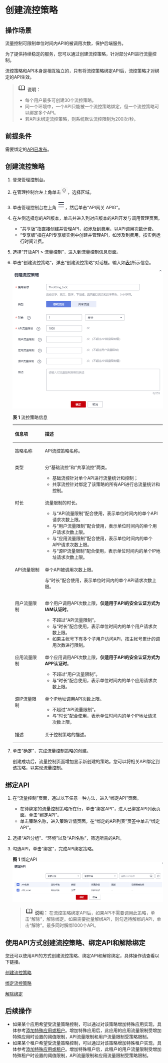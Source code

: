# 创建流控策略<a name="ZH-CN_TOPIC_0000001188957163"></a>

## 操作场景<a name="zh-cn_topic_0000001174496999_zh-cn_topic_0080103329_section1731012541118"></a>

流量控制可限制单位时间内API的被调用次数，保护后端服务。

为了提供持续稳定的服务，您可以通过创建流控策略，针对部分API进行流量控制。

流控策略和API本身是相互独立的，只有将流控策略绑定API后，流控策略才对绑定的API生效。

>![](public_sys-resources/icon-note.gif) **说明：** 
>-   每个用户最多可创建30个流控策略。
>-   同一个环境中，一个API只能被一个流控策略绑定，但一个流控策略可以绑定多个API。
>-   若API未绑定流控策略，则系统默认流控限制为200次/秒。

## 前提条件<a name="zh-cn_topic_0000001174496999_zh-cn_topic_0080103329_section83110548119"></a>

需要绑定的[API已发布](发布API.md#ZH-CN_TOPIC_0000001188957141)。

## 创建流控策略<a name="zh-cn_topic_0000001174496999_zh-cn_topic_0080103329_section8731554122615"></a>

1.  登录管理控制台。
2.  在管理控制台左上角单击![](figures/icon-region.png)，选择区域。
3.  单击管理控制台左上角![](figures/zh-cn_image_0000001191791761.png)，然后单击“API网关 APIG”。
4.  在左侧选择您的API版本，单击并进入到对应版本的API开发与调用管理页面。
    -   “共享版”指直接创建并管理API，如涉及到费用，以API调用次数计费。
    -   “专享版”指在API专享版实例中创建并管理API，如涉及到费用，按实例运行时间计费。

5.  选择“开放API \> 流量控制”，进入到流量控制信息页面。
6.  单击“创建流控策略”，弹出“创建流控策略”对话框。输入如[表1](#zh-cn_topic_0000001174496999_table1496031175119)所示信息。

    ![](figures/zh-cn_image_0000001199330157.png)

    **表 1**  流控策略信息

    <a name="zh-cn_topic_0000001174496999_table1496031175119"></a>
    <table><thead align="left"><tr id="zh-cn_topic_0000001174496999_row59587116512"><th class="cellrowborder" valign="top" width="20%" id="mcps1.2.3.1.1"><p id="zh-cn_topic_0000001174496999_p395811175111"><a name="zh-cn_topic_0000001174496999_p395811175111"></a><a name="zh-cn_topic_0000001174496999_p395811175111"></a>信息项</p>
    </th>
    <th class="cellrowborder" valign="top" width="80%" id="mcps1.2.3.1.2"><p id="zh-cn_topic_0000001174496999_p1095881185112"><a name="zh-cn_topic_0000001174496999_p1095881185112"></a><a name="zh-cn_topic_0000001174496999_p1095881185112"></a>描述</p>
    </th>
    </tr>
    </thead>
    <tbody><tr id="zh-cn_topic_0000001174496999_row495831117515"><td class="cellrowborder" valign="top" width="20%" headers="mcps1.2.3.1.1 "><p id="zh-cn_topic_0000001174496999_p11958411115112"><a name="zh-cn_topic_0000001174496999_p11958411115112"></a><a name="zh-cn_topic_0000001174496999_p11958411115112"></a>策略名称</p>
    </td>
    <td class="cellrowborder" valign="top" width="80%" headers="mcps1.2.3.1.2 "><p id="zh-cn_topic_0000001174496999_p0958111113512"><a name="zh-cn_topic_0000001174496999_p0958111113512"></a><a name="zh-cn_topic_0000001174496999_p0958111113512"></a>API流控策略名称。</p>
    </td>
    </tr>
    <tr id="zh-cn_topic_0000001174496999_row695851165120"><td class="cellrowborder" valign="top" width="20%" headers="mcps1.2.3.1.1 "><p id="zh-cn_topic_0000001174496999_p139581911155114"><a name="zh-cn_topic_0000001174496999_p139581911155114"></a><a name="zh-cn_topic_0000001174496999_p139581911155114"></a>类型</p>
    </td>
    <td class="cellrowborder" valign="top" width="80%" headers="mcps1.2.3.1.2 "><p id="zh-cn_topic_0000001174496999_p9958151125114"><a name="zh-cn_topic_0000001174496999_p9958151125114"></a><a name="zh-cn_topic_0000001174496999_p9958151125114"></a>分“基础流控”和“共享流控”两类。</p>
    <a name="zh-cn_topic_0000001174496999_ul2095891110515"></a><a name="zh-cn_topic_0000001174496999_ul2095891110515"></a><ul id="zh-cn_topic_0000001174496999_ul2095891110515"><li>基础流控针对单个API进行流量统计和控制；</li><li>共享流控针对绑定了该策略的所有API进行总流量统计和控制。</li></ul>
    </td>
    </tr>
    <tr id="zh-cn_topic_0000001174496999_row12959161125112"><td class="cellrowborder" valign="top" width="20%" headers="mcps1.2.3.1.1 "><p id="zh-cn_topic_0000001174496999_p12958111145119"><a name="zh-cn_topic_0000001174496999_p12958111145119"></a><a name="zh-cn_topic_0000001174496999_p12958111145119"></a>时长</p>
    </td>
    <td class="cellrowborder" valign="top" width="80%" headers="mcps1.2.3.1.2 "><p id="zh-cn_topic_0000001174496999_p1295811175112"><a name="zh-cn_topic_0000001174496999_p1295811175112"></a><a name="zh-cn_topic_0000001174496999_p1295811175112"></a>流量限制的时长。</p>
    <a name="zh-cn_topic_0000001174496999_ul9959211115115"></a><a name="zh-cn_topic_0000001174496999_ul9959211115115"></a><ul id="zh-cn_topic_0000001174496999_ul9959211115115"><li>与“API流量限制”配合使用，表示单位时间内的单个API请求次数上限。</li><li>与“用户流量限制”配合使用，表示单位时间内的单个用户请求次数上限。</li><li>与“应用流量限制”配合使用，表示单位时间内的单个APP请求次数上限。</li><li>与“源IP流量限制”配合使用，表示单位时间内的单个IP地址请求次数上限。</li></ul>
    </td>
    </tr>
    <tr id="zh-cn_topic_0000001174496999_row18959181113511"><td class="cellrowborder" valign="top" width="20%" headers="mcps1.2.3.1.1 "><p id="zh-cn_topic_0000001174496999_p12959161195116"><a name="zh-cn_topic_0000001174496999_p12959161195116"></a><a name="zh-cn_topic_0000001174496999_p12959161195116"></a>API流量限制</p>
    </td>
    <td class="cellrowborder" valign="top" width="80%" headers="mcps1.2.3.1.2 "><p id="zh-cn_topic_0000001174496999_p189598114519"><a name="zh-cn_topic_0000001174496999_p189598114519"></a><a name="zh-cn_topic_0000001174496999_p189598114519"></a>单个API被调用次数上限。</p>
    <p id="zh-cn_topic_0000001174496999_p18959611175114"><a name="zh-cn_topic_0000001174496999_p18959611175114"></a><a name="zh-cn_topic_0000001174496999_p18959611175114"></a>与“时长”配合使用，表示单位时间内的单个API请求次数上限。</p>
    </td>
    </tr>
    <tr id="zh-cn_topic_0000001174496999_row1695951105120"><td class="cellrowborder" valign="top" width="20%" headers="mcps1.2.3.1.1 "><p id="zh-cn_topic_0000001174496999_p895951155114"><a name="zh-cn_topic_0000001174496999_p895951155114"></a><a name="zh-cn_topic_0000001174496999_p895951155114"></a>用户流量限制</p>
    </td>
    <td class="cellrowborder" valign="top" width="80%" headers="mcps1.2.3.1.2 "><p id="zh-cn_topic_0000001174496999_p695918111512"><a name="zh-cn_topic_0000001174496999_p695918111512"></a><a name="zh-cn_topic_0000001174496999_p695918111512"></a>单个用户调用API次数上限，<strong id="zh-cn_topic_0000001174496999_b220120338314"><a name="zh-cn_topic_0000001174496999_b220120338314"></a><a name="zh-cn_topic_0000001174496999_b220120338314"></a>仅适用于API的安全认证方式为IAM认证时</strong>。</p>
    <a name="zh-cn_topic_0000001174496999_ul1095971112511"></a><a name="zh-cn_topic_0000001174496999_ul1095971112511"></a><ul id="zh-cn_topic_0000001174496999_ul1095971112511"><li>不超过“API流量限制”。</li><li>与“时长”配合使用，表示单位时间内的单个用户请求次数上限。</li><li>如果主帐号下有多个子用户访问API，按主帐号累计的调用次数进行限制。</li></ul>
    </td>
    </tr>
    <tr id="zh-cn_topic_0000001174496999_row59591511115118"><td class="cellrowborder" valign="top" width="20%" headers="mcps1.2.3.1.1 "><p id="zh-cn_topic_0000001174496999_p995911115517"><a name="zh-cn_topic_0000001174496999_p995911115517"></a><a name="zh-cn_topic_0000001174496999_p995911115517"></a>应用流量限制</p>
    </td>
    <td class="cellrowborder" valign="top" width="80%" headers="mcps1.2.3.1.2 "><p id="zh-cn_topic_0000001174496999_p1795910114511"><a name="zh-cn_topic_0000001174496999_p1795910114511"></a><a name="zh-cn_topic_0000001174496999_p1795910114511"></a>单个应用调用API次数上限，<strong id="zh-cn_topic_0000001174496999_b1436214286314"><a name="zh-cn_topic_0000001174496999_b1436214286314"></a><a name="zh-cn_topic_0000001174496999_b1436214286314"></a>仅适用于API的安全认证方式为APP认证时</strong>。</p>
    <a name="zh-cn_topic_0000001174496999_ul16959711155116"></a><a name="zh-cn_topic_0000001174496999_ul16959711155116"></a><ul id="zh-cn_topic_0000001174496999_ul16959711155116"><li>不超过“用户流量限制”。</li><li>与“时长”配合使用，表示单位时间内的单个应用请求次数上限。</li></ul>
    </td>
    </tr>
    <tr id="zh-cn_topic_0000001174496999_row199601113518"><td class="cellrowborder" valign="top" width="20%" headers="mcps1.2.3.1.1 "><p id="zh-cn_topic_0000001174496999_p395918112519"><a name="zh-cn_topic_0000001174496999_p395918112519"></a><a name="zh-cn_topic_0000001174496999_p395918112519"></a>源IP流量限制</p>
    </td>
    <td class="cellrowborder" valign="top" width="80%" headers="mcps1.2.3.1.2 "><p id="zh-cn_topic_0000001174496999_p1959111185118"><a name="zh-cn_topic_0000001174496999_p1959111185118"></a><a name="zh-cn_topic_0000001174496999_p1959111185118"></a>单个IP地址调用API次数上限。</p>
    <a name="zh-cn_topic_0000001174496999_ul10960201195112"></a><a name="zh-cn_topic_0000001174496999_ul10960201195112"></a><ul id="zh-cn_topic_0000001174496999_ul10960201195112"><li>不超过“API流量限制”。</li><li>与“时长”配合使用，表示单位时间内的单个IP地址请求次数上限。</li></ul>
    </td>
    </tr>
    <tr id="zh-cn_topic_0000001174496999_row1296081195113"><td class="cellrowborder" valign="top" width="20%" headers="mcps1.2.3.1.1 "><p id="zh-cn_topic_0000001174496999_p796091105113"><a name="zh-cn_topic_0000001174496999_p796091105113"></a><a name="zh-cn_topic_0000001174496999_p796091105113"></a>描述</p>
    </td>
    <td class="cellrowborder" valign="top" width="80%" headers="mcps1.2.3.1.2 "><p id="zh-cn_topic_0000001174496999_p20960101165112"><a name="zh-cn_topic_0000001174496999_p20960101165112"></a><a name="zh-cn_topic_0000001174496999_p20960101165112"></a>关于控制策略的描述。</p>
    </td>
    </tr>
    </tbody>
    </table>

7.  单击“确定”，完成流量控制策略的创建。

    创建成功后，流量控制页面增加显示新创建的策略。您可以将相关API绑定到该策略，以实现流量控制。


## 绑定API<a name="zh-cn_topic_0000001174496999_zh-cn_topic_0080103329_section1853216101881"></a>

1.  在“流量控制”页面，通过以下任意一种方法，进入“绑定API”页面。
    -   在待绑定的流量控制策略所在行，单击“绑定API”，进入已绑定API列表页面。单击“绑定API”。
    -   单击策略名称，进入策略详情页面。在“绑定的API列表”页签中单击“绑定API”。

2.  选择“API分组”、“环境”以及“API名称”，筛选所需的API。
3.  勾选API，单击“绑定”，完成API绑定策略。

    **图 1**  绑定API<a name="zh-cn_topic_0000001174496999_zh-cn_topic_0080103329_fig192531244154"></a>  
    ![](figures/绑定API.png "绑定API")

    >![](public_sys-resources/icon-note.gif) **说明：** 
    >在流控策略绑定API后，如果API不需要调用此策略，单击“解除”，解除绑定。如果需要批量解绑API，则勾选待解绑的API，单击“解除”。最多同时解绑1000个API。


## 使用API方式创建流控策略、绑定API和解除绑定<a name="zh-cn_topic_0000001174496999_zh-cn_topic_0080103329_zh-cn_topic_0080101678_section7546754133419"></a>

您还可以使用API的方式创建流控策略、绑定API和解除绑定，具体操作请查看以下链接。

[创建流控策略](https://support.huaweicloud.com/api-apig/CreateRequestThrottlingPolicyV2.html)

[绑定流控策略](https://support.huaweicloud.com/api-apig/AssociateRequestThrottlingPolicyV2.html)

[解除绑定](https://support.huaweicloud.com/api-apig/DisassociateRequestThrottlingPolicyV2.html)

## 后续操作<a name="zh-cn_topic_0000001174496999_zh-cn_topic_0080103329_section186331115191812"></a>

-   如果某个应用希望受流量策略控制，可以通过对该策略增加特殊应用实现，具体参考[添加特殊应用或租户](添加特殊应用或租户.md#ZH-CN_TOPIC_0000001142957198)。增加特殊应用后，此应用的应用流量限制受增加特殊应用时设置的阈值限制，API流量限制和用户流量限制受策略限制。
-   如果某个租户希望受流量策略控制，可以通过对该策略增加特殊租户实现，具体参考[添加特殊应用或租户](添加特殊应用或租户.md#ZH-CN_TOPIC_0000001142957198)。增加特殊租户后，此租户的用户流量限制受增加特殊租户时设置的阈值限制，API流量限制和应用流量限制受策略限制。

